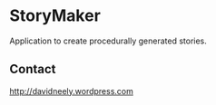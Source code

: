 # StoryMaker
Application to create procedurally generated stories.

Contact
------------

http://davidneely.wordpress.com
